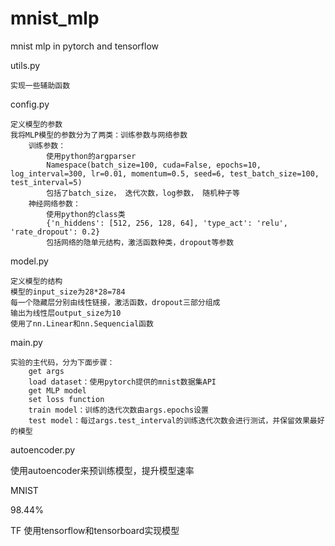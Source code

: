 # mnist_mlp
mnist mlp in pytorch and tensorflow

utils.py 

	实现一些辅助函数

config.py

	定义模型的参数
	我将MLP模型的参数分为了两类：训练参数与网络参数
		训练参数：
			使用python的argparser
			Namespace(batch_size=100, cuda=False, epochs=10, log_interval=300, lr=0.01, momentum=0.5, seed=6, test_batch_size=100, test_interval=5)
			包括了batch_size， 迭代次数，log参数， 随机种子等
		神经网络参数：
			使用python的class类
			{'n_hiddens': [512, 256, 128, 64], 'type_act': 'relu', 'rate_dropout': 0.2}
			包括网络的隐单元结构，激活函数种类，dropout等参数

model.py

	定义模型的结构
	模型的input_size为28*28=784
	每一个隐藏层分别由线性链接，激活函数，dropout三部分组成
	输出为线性层output_size为10
	使用了nn.Linear和nn.Sequencial函数

main.py

	实验的主代码，分为下面步骤：
		get args
		load dataset：使用pytorch提供的mnist数据集API
		get MLP model
		set loss function
		train model：训练的迭代次数由args.epochs设置
		test model：每过args.test_interval的训练迭代次数会进行测试，并保留效果最好的模型

autoencoder.py
  
  使用autoencoder来预训练模型，提升模型速率
  
MNIST

  98.44%
  
TF
  使用tensorflow和tensorboard实现模型
